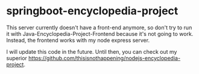 # springboot-encyclopedia-project

This server currently doesn't have a front-end anymore, so don't try to run it with Java-Encyclopedia-Project-Frontend because it's not going to work.
Instead, the frontend works with my node express server.

I will update this code in the future. Until then, you can check out my superior https://github.com/thisisnothappening/nodejs-encyclopedia-project.
